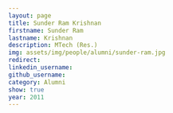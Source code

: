 ```yaml
---
layout: page
title: Sunder Ram Krishnan
firstname: Sunder Ram
lastname: Krishnan
description: MTech (Res.)
img: assets/img/people/alumni/sunder-ram.jpg
redirect: 
linkedin_username: 
github_username:
category: Alumni
show: true
year: 2011
---
```

